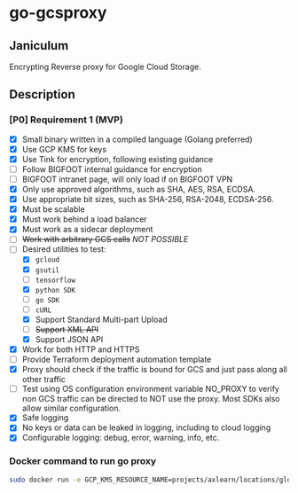 # go-gcsproxy

## Janiculum
Encrypting Reverse proxy for Google Cloud Storage.

## Description
### [P0] Requirement 1 (MVP)
- [x] Small binary written in a compiled language (Golang preferred)
- [x] Use GCP KMS for keys
- [x] Use Tink for encryption, following existing guidance
- [ ] Follow BIGFOOT internal guidance for encryption
- [ ] BIGFOOT intranet page, will only load if on BIGFOOT VPN
- [x] Only use approved algorithms, such as SHA, AES, RSA, ECDSA.
- [x] Use appropriate bit sizes, such as SHA-256, RSA-2048, ECDSA-256.
- [x] Must be scalable
- [x] Must work behind a load balancer
- [x] Must work as a sidecar deployment
- [ ] ~~Work with arbitrary GCS calls~~ *NOT POSSIBLE*
- [ ] Desired utilities to test:
    - [x] `gcloud`
    - [x] `gsutil`
    - [ ] `tensorflow`
    - [x] `python SDK`
    - [ ] `go SDK` 
    - [ ] `cURL`
  - [x] Support Standard Multi-part Upload 
  - [ ] ~~Support XML API~~
  - [x] Support JSON API
- [x] Work for both HTTP and HTTPS
- [ ] Provide Terraform deployment automation template
- [x] Proxy should check if the traffic is bound for GCS and just pass along all other traffic
- [ ] Test using OS configuration environment variable NO_PROXY to verify non GCS traffic can be directed to NOT use the proxy. Most SDKs also allow similar configuration.
- [x] Safe logging
- [x] No keys or data can be leaked in logging, including to cloud logging
- [x] Configurable logging: debug, error, warning, info, etc.

### Docker command to run go proxy

```sh
sudo docker run -e GCP_KMS_RESOURCE_NAME=projects/axlearn/locations/global/keyRings/proxy/cryptoKeys/proxy-kek -it --rm us-docker.pkg.dev/axlearn/gcs-proxy/go-mitmproxy:v1
```
